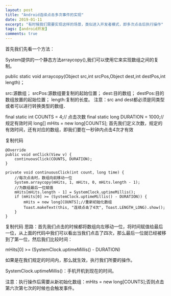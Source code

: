 ```yaml
---
layout: post
title: "Android连续点击多次事件的实现"
date: 2019-01-11
excerpt: "有时候我们需要实现这样的场景，类似进入开发者模式，即多次点击后执行操作"
tags: [android开发]
comments: true
---
```


首先我们先看一个方法：

System提供的一个静态方法arraycopy(),我们可以使用它来实现数组之间的复制。

public static void arraycopy(Object src,int srcPos,Object dest,int destPos,int length)；

src:源数组； 
srcPos:源数组要复制的起始位置； 
dest:目的数组； 
destPos:目的数组放置的起始位置； 
length:复制的长度。 
注意：src and dest都必须是同类型或者可以进行转换类型的数组．

final static int COUNTS = 4;// 点击次数
final static long DURATION = 1000;// 规定有效时间
long[] mHits = new long[COUNTS];
首先我们定义次数，规定的有效时间，还有对应的数组，即我们要在一秒钟内点击4次才有效

 

复制代码

    @Override
    public void onClick(View v) {
        continuousClick(COUNTS, DURATION);
    }

    private void continuousClick(int count, long time) {
        //每次点击时，数组向前移动一位
        System.arraycopy(mHits, 1, mHits, 0, mHits.length - 1);
        //为数组最后一位赋值
        mHits[mHits.length - 1] = SystemClock.uptimeMillis();
        if (mHits[0] >= (SystemClock.uptimeMillis() - DURATION)) {
            mHits = new long[COUNTS];//重新初始化数组
            Toast.makeText(this, "连续点击了4次", Toast.LENGTH_LONG).show();
        }
    }
复制代码
思路：首先我们点击的时候都将数组向左移动一位，将时间赋值给最后一位，从上面的代码中我们可以看出当我们点击了四次，那么最后一位就已经被移到了第一位，然后我们比较时间：

mHits[0] >= (SystemClock.uptimeMillis() - DURATION)

如果是在我们规定的时间内，那么就生效，执行我们所要的操作。

 

SystemClock.uptimeMillis()：手机开机到现在的时间。

注意：执行操作后需要从新初始化数组：mHits = new long[COUNTS];否则点击第六次第七次的时候也会触发事件。
